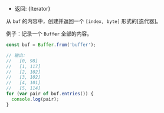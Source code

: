 <!-- YAML
added: v1.1.0
-->

* 返回: {Iterator}

从 `buf` 的内容中，创建并返回一个 `[index, byte]` 形式的[迭代器]。

例子：记录一个 `Buffer` 全部的内容。

```js
const buf = Buffer.from('buffer');

// 输出:
//   [0, 98]
//   [1, 117]
//   [2, 102]
//   [3, 102]
//   [4, 101]
//   [5, 114]
for (var pair of buf.entries()) {
  console.log(pair);
}
```

